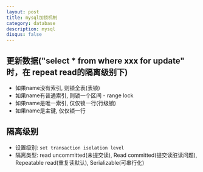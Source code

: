```yaml
---
layout: post
title: mysql加锁机制
category: database
description: mysql
disqus: false
---
```


## 更新数据("select * from where xxx for update" 时，在 repeat read的隔离级别下)
* 如果name没有索引, 则锁全表(表锁)
* 如果name有普通索引, 则锁一个区间 - range lock
* 如果name是唯一索引, 仅仅锁一行(行级锁)
* 如果name是主键, 仅仅锁一行

## 隔离级别
* 设置级别: `set transaction isolation level`
* 隔离类型: read uncommitted(未提交读), Read committed(提交读脏读问题), Repeatable read(重复读默认), Serializable(可串行化)

